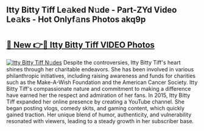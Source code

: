 ## Itty Bitty Tiff Le𝚊ked N𝚞de - Part-ZYd Video Le𝚊ks - Hot Onlyf𝚊ns Photos akq9p

# <h2><a href="http://ab2660.deff.icu/?id=Itty+Bitty+Tiff">🔗 New 👉🔴 Itty Bitty Tiff VIDEO Photos</a></h2>

[![Itty Bitty Tiff N𝚞des](https://i.imgur.com/rIISA9y.gif)](http://ab2660.deff.icu/?id=Itty+Bitty+Tiff)
Despite the controversies, Itty Bitty Tiff's heart shines through her charitable endeavors. She has been involved in various philanthropic initiatives, including raising awareness and funds for charities such as the Make-A-Wish Foundation and the American Cancer Society. Itty Bitty Tiff's compassionate nature and commitment to making a difference have earned her the respect and admiration of her fans. In 2015, Itty Bitty Tiff expanded her online presence by creating a YouTube channel. She began posting vlogs, comedy skits, and gaming content, which quickly gained traction. Her unique blend of humor, authenticity, and vulnerability resonated with viewers, leading to a steady growth in her subscriber base.
